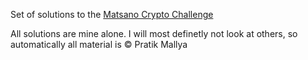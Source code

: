 Set of solutions to the [Matsano Crypto Challenge](http://cryptopals.com/)

All solutions are mine alone. I will most definetly not look at others, so
automatically all material is &copy; Pratik Mallya
